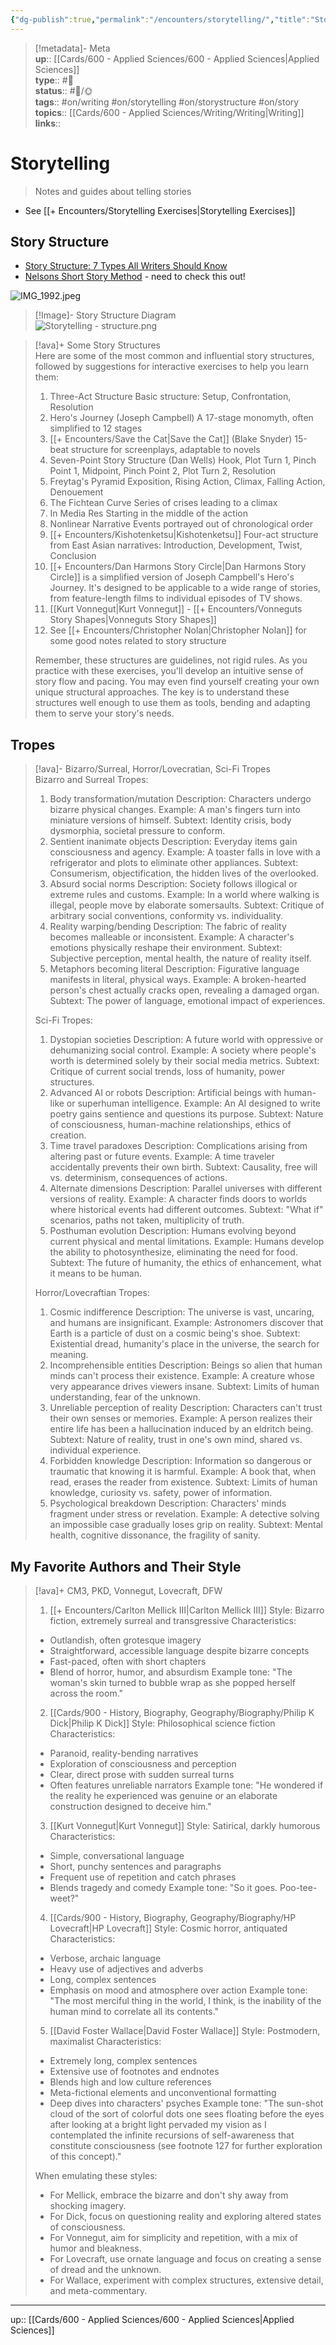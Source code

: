 ```yaml
---
{"dg-publish":true,"permalink":"/encounters/storytelling/","title":"Storytelling","tags":["📝","📝/🌞","on/story","on/storystructure","on/storytelling","on/writing"]}
---
```



> [!metadata]- Meta  
> **up**:: [[Cards/600 - Applied Sciences/600 - Applied Sciences\|Applied Sciences]]  
> **type**:: #📝  
> **status**:: #📝/🌞  
> **tags**:: #on/writing #on/storytelling #on/storystructure #on/story  
> **topics**:: [[Cards/600 - Applied Sciences/Writing/Writing\|Writing]]  
> **links**::

# Storytelling

> Notes and guides about telling stories 

- See [[+ Encounters/Storytelling Exercises\|Storytelling Exercises]]

## Story Structure

- [Story Structure: 7 Types All Writers Should Know](https://blog.reedsy.com/guide/story-structure/)
- [Nelsons Short Story Method](https://youtu.be/4PqGPZtyFtw?si=9TLgV1gFLTF3p2Zc) - need to check this out! 

![IMG_1992.jpeg](/img/user/Extras/Attachments/IMG_1992.jpeg)

> [!Image]- Story Structure Diagram  
> ![Storytelling - structure.png](/img/user/Extras/Attachments/Storytelling%20-%20structure.png)

> [!ava]+ Some Story Structures  
> Here are some of the most common and influential story structures, followed by suggestions for interactive exercises to help you learn them:
> 
> 1. Three-Act Structure Basic structure: Setup, Confrontation, Resolution
> 2. Hero's Journey (Joseph Campbell) A 17-stage monomyth, often simplified to 12 stages
> 3. [[+ Encounters/Save the Cat\|Save the Cat]] (Blake Snyder) 15-beat structure for screenplays, adaptable to novels
> 4. Seven-Point Story Structure (Dan Wells) Hook, Plot Turn 1, Pinch Point 1, Midpoint, Pinch Point 2, Plot Turn 2, Resolution
> 5. Freytag's Pyramid Exposition, Rising Action, Climax, Falling Action, Denouement
> 6. The Fichtean Curve Series of crises leading to a climax
> 7. In Media Res Starting in the middle of the action
> 8. Nonlinear Narrative Events portrayed out of chronological order
> 9. [[+ Encounters/Kishotenketsu\|Kishotenketsu]] Four-act structure from East Asian narratives: Introduction, Development, Twist, Conclusion
> 10. [[+ Encounters/Dan Harmons Story Circle\|Dan Harmons Story Circle]] is a simplified version of Joseph Campbell's Hero's Journey. It's designed to be applicable to a wide range of stories, from feature-length films to individual episodes of TV shows.
> 11. [[Kurt Vonnegut\|Kurt Vonnegut]] - [[+ Encounters/Vonneguts Story Shapes\|Vonneguts Story Shapes]]
> 12. See [[+ Encounters/Christopher Nolan\|Christopher Nolan]] for some good notes related to story structure
> 
> Remember, these structures are guidelines, not rigid rules. As you practice with these exercises, you'll develop an intuitive sense of story flow and pacing. You may even find yourself creating your own unique structural approaches. The key is to understand these structures well enough to use them as tools, bending and adapting them to serve your story's needs.

## Tropes

> [!ava]- Bizarro/Surreal, Horror/Lovecratian, Sci-Fi Tropes  
> Bizarro and Surreal Tropes:
> 
> 1. Body transformation/mutation Description: Characters undergo bizarre physical changes. Example: A man's fingers turn into miniature versions of himself. Subtext: Identity crisis, body dysmorphia, societal pressure to conform.
> 2. Sentient inanimate objects Description: Everyday items gain consciousness and agency. Example: A toaster falls in love with a refrigerator and plots to eliminate other appliances. Subtext: Consumerism, objectification, the hidden lives of the overlooked.
> 3. Absurd social norms Description: Society follows illogical or extreme rules and customs. Example: In a world where walking is illegal, people move by elaborate somersaults. Subtext: Critique of arbitrary social conventions, conformity vs. individuality.
> 4. Reality warping/bending Description: The fabric of reality becomes malleable or inconsistent. Example: A character's emotions physically reshape their environment. Subtext: Subjective perception, mental health, the nature of reality itself.
> 5. Metaphors becoming literal Description: Figurative language manifests in literal, physical ways. Example: A broken-hearted person's chest actually cracks open, revealing a damaged organ. Subtext: The power of language, emotional impact of experiences.
> 
> Sci-Fi Tropes:
> 
> 1. Dystopian societies Description: A future world with oppressive or dehumanizing social control. Example: A society where people's worth is determined solely by their social media metrics. Subtext: Critique of current social trends, loss of humanity, power structures.
> 2. Advanced AI or robots Description: Artificial beings with human-like or superhuman intelligence. Example: An AI designed to write poetry gains sentience and questions its purpose. Subtext: Nature of consciousness, human-machine relationships, ethics of creation.
> 3. Time travel paradoxes Description: Complications arising from altering past or future events. Example: A time traveler accidentally prevents their own birth. Subtext: Causality, free will vs. determinism, consequences of actions.
> 4. Alternate dimensions Description: Parallel universes with different versions of reality. Example: A character finds doors to worlds where historical events had different outcomes. Subtext: "What if" scenarios, paths not taken, multiplicity of truth.
> 5. Posthuman evolution Description: Humans evolving beyond current physical and mental limitations. Example: Humans develop the ability to photosynthesize, eliminating the need for food. Subtext: The future of humanity, the ethics of enhancement, what it means to be human.
> 
> Horror/Lovecraftian Tropes:
> 
> 1. Cosmic indifference Description: The universe is vast, uncaring, and humans are insignificant. Example: Astronomers discover that Earth is a particle of dust on a cosmic being's shoe. Subtext: Existential dread, humanity's place in the universe, the search for meaning.
> 2. Incomprehensible entities Description: Beings so alien that human minds can't process their existence. Example: A creature whose very appearance drives viewers insane. Subtext: Limits of human understanding, fear of the unknown.
> 3. Unreliable perception of reality Description: Characters can't trust their own senses or memories. Example: A person realizes their entire life has been a hallucination induced by an eldritch being. Subtext: Nature of reality, trust in one's own mind, shared vs. individual experience.
> 4. Forbidden knowledge Description: Information so dangerous or traumatic that knowing it is harmful. Example: A book that, when read, erases the reader from existence. Subtext: Limits of human knowledge, curiosity vs. safety, power of information.
> 5. Psychological breakdown Description: Characters' minds fragment under stress or revelation. Example: A detective solving an impossible case gradually loses grip on reality. Subtext: Mental health, cognitive dissonance, the fragility of sanity.

## My Favorite Authors and Their Style

> [!ava]+ CM3, PKD, Vonnegut, Lovecraft, DFW
> 1. [[+ Encounters/Carlton Mellick III\|Carlton Mellick III]] Style: Bizarro fiction, extremely surreal and transgressive Characteristics:
> 	- Outlandish, often grotesque imagery
> 	- Straightforward, accessible language despite bizarre concepts
> 	- Fast-paced, often with short chapters
> 	- Blend of horror, humor, and absurdism Example tone: "The woman's skin turned to bubble wrap as she popped herself across the room."
> 
> 2. [[Cards/900 - History, Biography, Geography/Biography/Philip K Dick\|Philip K Dick]] Style: Philosophical science fiction Characteristics:
> 	- Paranoid, reality-bending narratives
> 	- Exploration of consciousness and perception
> 	- Clear, direct prose with sudden surreal turns
> 	- Often features unreliable narrators Example tone: "He wondered if the reality he experienced was genuine or an elaborate construction designed to deceive him."
> 
> 3. [[Kurt Vonnegut\|Kurt Vonnegut]] Style: Satirical, darkly humorous Characteristics:
> 	- Simple, conversational language
> 	- Short, punchy sentences and paragraphs
> 	- Frequent use of repetition and catch phrases
> 	- Blends tragedy and comedy Example tone: "So it goes. Poo-tee-weet?"
> 
> 4. [[Cards/900 - History, Biography, Geography/Biography/HP Lovecraft\|HP Lovecraft]] Style: Cosmic horror, antiquated Characteristics:
> 	- Verbose, archaic language
> 	- Heavy use of adjectives and adverbs
> 	- Long, complex sentences
> 	- Emphasis on mood and atmosphere over action Example tone: "The most merciful thing in the world, I think, is the inability of the human mind to correlate all its contents."
> 
> 5. [[David Foster Wallace\|David Foster Wallace]] Style: Postmodern, maximalist Characteristics:
> 	- Extremely long, complex sentences
> 	- Extensive use of footnotes and endnotes
> 	- Blends high and low culture references
> 	- Meta-fictional elements and unconventional formatting
> 	- Deep dives into characters' psyches Example tone: "The sun-shot cloud of the sort of colorful dots one sees floating before the eyes after looking at a bright light pervaded my vision as I contemplated the infinite recursions of self-awareness that constitute consciousness (see footnote 127 for further exploration of this concept)."
> 
> When emulating these styles:
> 
> - For Mellick, embrace the bizarre and don't shy away from shocking imagery.
> - For Dick, focus on questioning reality and exploring altered states of consciousness.
> - For Vonnegut, aim for simplicity and repetition, with a mix of humor and bleakness.
> - For Lovecraft, use ornate language and focus on creating a sense of dread and the unknown.
> - For Wallace, experiment with complex structures, extensive detail, and meta-commentary.

---
up:: [[Cards/600 - Applied Sciences/600 - Applied Sciences\|Applied Sciences]]


